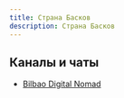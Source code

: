 ```yaml
---
title: Страна Басков
description: Страна Басков
---
```


## Каналы и чаты

- [Bilbao Digital Nomad](https://t.me/digitalbilbao)